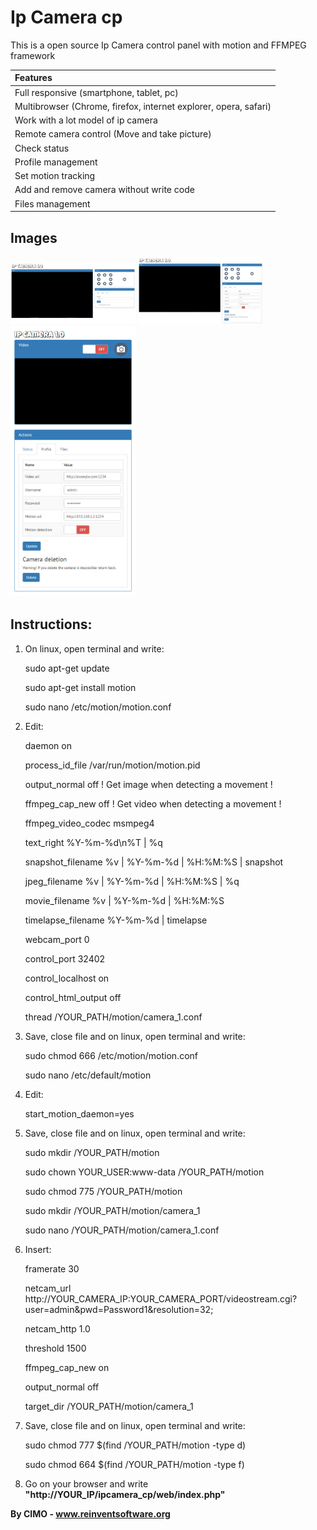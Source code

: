 Ip Camera cp
==============

This is a open source Ip Camera control panel with motion and FFMPEG framework

| Features |
|:---|
| Full responsive (smartphone, tablet, pc) |
| Multibrowser (Chrome, firefox, internet explorer, opera, safari) |
| Work with a lot model of ip camera |
| Remote camera control (Move and take picture) |
| Check status |
| Profile management |
| Set motion tracking |
| Add and remove camera without write code |
| Files management |

## Images
<img src="screenshots/1.jpg" width="200" alt="1"/>
<img src="screenshots/2.jpg" width="200" alt="2"/>
<img src="screenshots/3.jpg" width="200" alt="3"/>

## Instructions:
1) On linux, open terminal and write:

	sudo apt-get update
	
	sudo apt-get install motion
	
	sudo nano /etc/motion/motion.conf

2) Edit:

	daemon on
	
	process_id_file /var/run/motion/motion.pid

	output_normal off ! Get image when detecting a movement !

	ffmpeg_cap_new off ! Get video when detecting a movement !

	ffmpeg_video_codec msmpeg4

	text_right %Y-%m-%d\n%T | %q

	snapshot_filename %v | %Y-%m-%d | %H:%M:%S | snapshot

	jpeg_filename %v | %Y-%m-%d | %H:%M:%S | %q

	movie_filename %v | %Y-%m-%d | %H:%M:%S

	timelapse_filename %Y-%m-%d | timelapse

	webcam_port 0

	control_port 32402

	control_localhost on

	control_html_output off

	thread /YOUR_PATH/motion/camera_1.conf

3) Save, close file and on linux, open terminal and write:

	sudo chmod 666 /etc/motion/motion.conf

	sudo nano /etc/default/motion

4) Edit:

	start_motion_daemon=yes

5) Save, close file and on linux, open terminal and write:

	sudo mkdir /YOUR_PATH/motion

	sudo chown YOUR_USER:www-data /YOUR_PATH/motion

	sudo chmod 775 /YOUR_PATH/motion

	sudo mkdir /YOUR_PATH/motion/camera_1

	sudo nano /YOUR_PATH/motion/camera_1.conf

6) Insert:

	framerate 30

	netcam_url http://YOUR_CAMERA_IP:YOUR_CAMERA_PORT/videostream.cgi?user=admin&pwd=Password1&resolution=32;

	netcam_http 1.0

	threshold 1500

	ffmpeg_cap_new on

	output_normal off

	target_dir /YOUR_PATH/motion/camera_1

7) Save, close file and on linux, open terminal and write:

	sudo chmod 777 $(find /YOUR_PATH/motion -type d)

	sudo chmod 664 $(find /YOUR_PATH/motion -type f)

8) Go on your browser and write <b>"http://YOUR_IP/ipcamera_cp/web/index.php"</b>

<b>By CIMO - www.reinventsoftware.org</b>